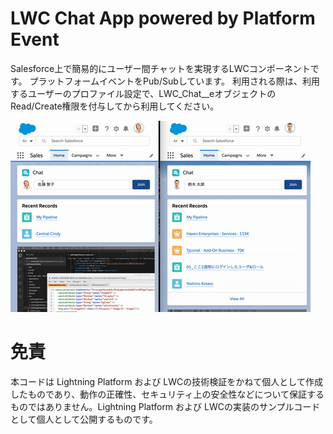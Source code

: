 # LWC Chat App powered by Platform Event

Salesforce上で簡易的にユーザー間チャットを実現するLWCコンポーネントです。
プラットフォームイベントをPub/Subしています。
利用される際は、利用するユーザーのプロファイル設定で、LWC_Chat__eオブジェクトのRead/Create権限を付与してから利用してください。

![Screenshot](images/lwcchat.gif)

# 免責
本コードは Lightning Platform および LWCの技術検証をかねて個人として作成したものであり、動作の正確性、セキュリティ上の安全性などについて保証するものではありません。Lightning Platform および LWCの実装のサンプルコードとして個人として公開するものです。
